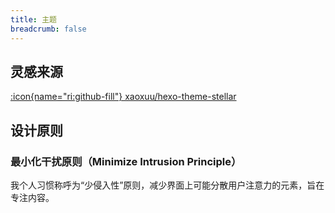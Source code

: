 ```yaml
---
title: 主题
breadcrumb: false
---
```


## 灵感来源

[:icon{name="ri:github-fill"} xaoxuu/hexo-theme-stellar](https://github.com/xaoxuu/hexo-theme-stellar)

## 设计原则

### 最小化干扰原则（Minimize Intrusion Principle）

我个人习惯称呼为“少侵入性”原则，减少界面上可能分散用户注意力的元素，旨在专注内容。
